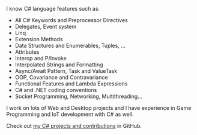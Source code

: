 I know C# language features such as:

- All C# Keywords and Preprocessor Directives
- Delegates, Event system
- Linq
- Extension Methods
- Data Structures and Enumerables, Tuples, ...
- Attributes
- Interop and P/Invoke
- Interpolated Strings and Formatting
- Async/Await Pattern, Task and ValueTask
- OOP, Covariance and Contravariance
- Functional Features and Lambda Expressions
- C# and .NET coding conventions
- Socket Programming, Networking, Multithreading...

I work on lots of Web and Desktop projects and I have experience in Game Programming and IoT development with C# as well. 

Check out [my C# projects and contributions](https://github.com/0xaryan?utf8=%E2%9C%93&tab=repositories&q=&type=&language=c%23) in GitHub.
